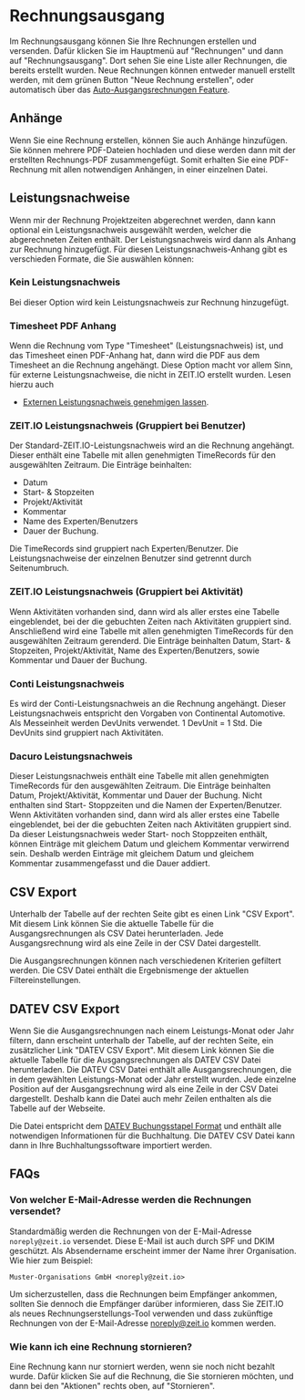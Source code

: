 # Rechnungsausgang

Im Rechnungsausgang können Sie Ihre Rechnungen erstellen und versenden.
Dafür klicken Sie im Hauptmenü auf "Rechnungen" und dann auf "Rechnungsausgang".
Dort sehen Sie eine Liste aller Rechnungen, die bereits erstellt wurden.
Neue Rechnungen können entweder manuell erstellt werden, mit dem grünen Button "Neue Rechnung erstellen",
oder automatisch über das [Auto-Ausgangsrechnungen Feature](/organisationen/auto-invoicing/).

## Anhänge  

Wenn Sie eine Rechnung erstellen, können Sie auch Anhänge hinzufügen. Sie können mehrere PDF-Dateien hochladen 
und diese werden dann mit der erstellten Rechnungs-PDF zusammengefügt. Somit erhalten Sie eine PDF-Rechnung mit
allen notwendigen Anhängen, in einer einzelnen Datei.

## Leistungsnachweise 

Wenn mir der Rechnung Projektzeiten abgerechnet werden, dann kann optional ein Leistungsnachweis ausgewählt werden, 
welcher die abgerechneten Zeiten enthält. Der Leistungsnachweis wird dann als Anhang zur Rechnung hinzugefügt.
Für diesen Leistungsnachweis-Anhang gibt es verschieden Formate, die Sie auswählen können:

### Kein Leistungsnachweis

Bei dieser Option wird kein Leistungsnachweis zur Rechnung hinzugefügt.

### Timesheet PDF Anhang 

Wenn die Rechnung vom Type "Timesheet" (Leistungsnachweis) ist, und das Timesheet einen PDF-Anhang hat, 
dann wird die PDF aus dem Timesheet an die Rechnung angehängt. Diese Option macht vor allem Sinn, für 
externe Leistungsnachweise, die nicht in ZEIT.IO erstellt wurden. Lesen hierzu auch
- [Externen Leistungsnachweis genehmigen lassen](/freiberufler/leistungsnachweise/#externen-leistungsnachweis-genehmigen-lassen).

### ZEIT.IO Leistungsnachweis (Gruppiert bei Benutzer)

Der Standard-ZEIT.IO-Leistungsnachweis wird an die Rechnung angehängt. Dieser enthält eine Tabelle mit allen genehmigten TimeRecords für den ausgewählten Zeitraum. 
Die Einträge beinhalten: 

- Datum 
- Start- & Stopzeiten 
- Projekt/Aktivität 
- Kommentar 
- Name des Experten/Benutzers
- Dauer der Buchung.

Die TimeRecords sind gruppiert nach Experten/Benutzer. 
Die Leistungsnachweise der einzelnen Benutzer sind getrennt durch Seitenumbruch.

### ZEIT.IO Leistungsnachweis (Gruppiert bei Aktivität)

Wenn Aktivitäten vorhanden sind, dann wird als aller erstes eine Tabelle eingeblendet, bei der die gebuchten Zeiten nach Aktivitäten gruppiert sind. 
Anschließend wird eine Tabelle mit allen genehmigten TimeRecords für den ausgewählten Zeitraum gerenderd. 
Die Einträge beinhalten Datum, Start- & Stopzeiten, Projekt/Aktivität, Name des Experten/Benutzers, sowie Kommentar und Dauer der Buchung.

### Conti Leistungsnachweis 

Es wird der Conti-Leistungsnachweis an die Rechnung angehängt. 
Dieser Leistungsnachweis entspricht den Vorgaben von Continental Automotive. 
Als Messeinheit werden DevUnits verwendet. 1 DevUnit = 1 Std. Die DevUnits sind gruppiert nach Aktivitäten.

### Dacuro Leistungsnachweis

Dieser Leistungsnachweis enthält eine Tabelle mit allen genehmigten TimeRecords für den ausgewählten Zeitraum. 
Die Einträge beinhalten Datum, Projekt/Aktivität, Kommentar und Dauer der Buchung. 
Nicht enthalten sind Start- Stoppzeiten und die Namen der Experten/Benutzer. 
Wenn Aktivitäten vorhanden sind, dann wird als aller erstes eine Tabelle eingeblendet, bei der die gebuchten Zeiten nach Aktivitäten gruppiert sind.
Da dieser Leistungsnachweis weder Start- noch Stoppzeiten enthält, können Einträge mit gleichem Datum und gleichem Kommentar verwirrend sein.
Deshalb werden Einträge mit gleichem Datum und gleichem Kommentar zusammengefasst und die Dauer addiert.

## CSV Export

Unterhalb der Tabelle auf der rechten Seite gibt es einen Link "CSV Export".
Mit diesem Link können Sie die aktuelle Tabelle für die Ausgangsrechnungen als CSV Datei herunterladen.
Jede Ausgangsrechnung wird als eine Zeile in der CSV Datei dargestellt.

Die Ausgangsrechnungen können nach verschiedenen Kriterien gefiltert werden.
Die CSV Datei enthält die Ergebnismenge der aktuellen Filtereinstellungen.

## DATEV CSV Export

Wenn Sie die Ausgangsrechnungen nach einem Leistungs-Monat oder Jahr filtern, dann erscheint unterhalb der Tabelle, auf der rechten Seite, ein zusätzlicher Link "DATEV CSV Export".
Mit diesem Link können Sie die aktuelle Tabelle für die Ausgangsrechnungen als DATEV CSV Datei herunterladen.
Die DATEV CSV Datei enthält alle Ausgangsrechnungen, die in dem gewählten Leistungs-Monat oder Jahr erstellt wurden.
Jede einzelne Position auf der Ausgangsrechnung wird als eine Zeile in der CSV Datei dargestellt.
Deshalb kann die Datei auch mehr Zeilen enthalten als die Tabelle auf der Webseite.

Die Datei entspricht dem [DATEV Buchungsstapel Format](https://developer.datev.de/datev/platform/de/dtvf/formate/buchungsstapel) und enthält alle notwendigen Informationen für die Buchhaltung.
Die DATEV CSV Datei kann dann in Ihre Buchhaltungssoftware importiert werden.

## FAQs

### Von welcher E-Mail-Adresse werden die Rechnungen versendet?

Standardmäßig werden die Rechnungen von der E-Mail-Adresse `noreply@zeit.io` versendet. 
Diese E-Mail ist auch durch SPF und DKIM geschützt. 
Als Absendername erscheint immer der Name ihrer Organisation. Wie hier zum Beispiel:

```
Muster-Organisations GmbH <noreply@zeit.io>
```

Um sicherzustellen, dass die Rechnungen beim Empfänger ankommen, sollten Sie dennoch die Empfänger darüber informieren, 
dass Sie ZEIT.IO als neues Rechnungserstellungs-Tool verwenden und dass zukünftige Rechnungen von der E-Mail-Adresse noreply@zeit.io kommen werden.

### Wie kann ich eine Rechnung stornieren?

Eine Rechnung kann nur storniert werden, wenn sie noch nicht bezahlt wurde. 
Dafür klicken Sie auf die Rechnung, die Sie stornieren möchten, und dann bei den "Aktionen" rechts oben, auf "Stornieren".

